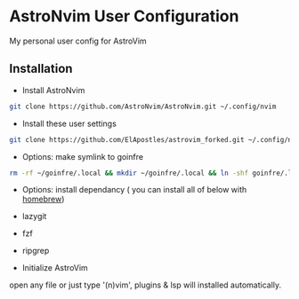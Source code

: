 # AstroNvim User Configuration

My personal user config for AstroVim

## Installation

- Install AstroNvim

```sh
git clone https://github.com/AstroNvim/AstroNvim.git ~/.config/nvim
```

- Install these user settings

```sh
git clone https://github.com/ElApostles/astrovim_forked.git ~/.config/nvim/lua/user
```

- Options: make symlink to goinfre

```sh
rm -rf ~/goinfre/.local && mkdir ~/goinfre/.local && ln -shf goinfre/.local ~/.local
```

- Options: install dependancy ( you can install all of below with [homebrew](https://brew.sh/))
- lazygit
- fzf
- ripgrep

- Initialize AstroVim

open any file or just type '(n)vim', plugins & lsp will installed automatically.
